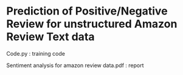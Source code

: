 # Prediction of Positive/Negative Review for unstructured Amazon Review Text data

Code.py : training code

Sentiment analysis for amazon review data.pdf : report
